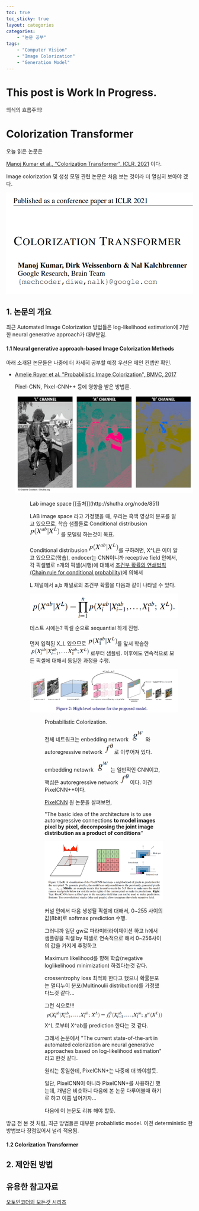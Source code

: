 ```yaml
---
toc: true
toc_sticky: true
layout: categories
categories: 
    - "논문 공부"
tags:
    - "Computer Vision"
    - "Image Colorization"
    - "Generation Model"
---
```



# This post is Work In Progress.

의식의 흐름주의! 

# Colorization Transformer

오늘 읽은 논문은 

[Manoj Kumar et al., "Colorization Transformer", ICLR, 2021](https://arxiv.org/abs/2102.04432) 이다. 

Image colorization 및 생성 모델 관련 논문은 처음 보는 것이라 더 열심히 보아야 겠다. 

![title](/assets/posts/colorization_transformer/paper_title.png)

## 1. 논문의 개요

최근 Automated Image Colorization 방법들은 log-likelihood estimation에 기반한 neural generative approach가 대부분임. 


#### 1.1 Neural generative approach-based Image Colorization Methods

아래 소개된 논문들은 나중에 더 자세히 공부할 예정 우선은 메인 컨셉만 확인.

- [Amelie Royer et al. "Probabilistic Image Colorization", BMVC, 2017]("https://arxiv.org/pdf/1705.04258.pdf")

   Pixel-CNN, Pixel-CNN++ 등에 영향을 받은 방법론. 

   ![lab_img_space](/assets/posts/colorization_transformer/lab_image_space.png)
   <Figure 2.> Lab image space [[출처]](http://shutha.org/node/851)
   
   LAB image space 라고 가정했을 때, 우리는 흑백 영상의 분포를 알고 있으므로, 학습 샘플들로 Conditional distribusion ![eq001](/assets/posts/colorization_transformer/eq_001.png) 를 모델링 하는것이 목표.

   Conditional distribusion ![eq001](/assets/posts/colorization_transformer/eq_001.png)를 구하려면, X^L은 이미 알고 있으므로(학습), endocer는 CNN이니까 receptive field 안에서, 각 픽셀별로 n개의 픽셀(시행)에 대해서 [조건부 확률의 연쇄법칙(Chain rule for conditional probability)](https://blog.naver.com/PostView.naver?blogId=mykepzzang&logNo=220834907530&parentCategoryNo=&categoryNo=38&viewDate=&isShowPopularPosts=false&from=postView)에 의해서

   L 채널에서 a,b 채널로의 조건부 확률을 다음과 같이 나타낼 수 있다. 

   ![conditional_probablilty_of_Lchannel_to_ab_chnnel](/assets/posts/colorization_transformer/eq_002.png)

   테스트 시에는? 픽셀 순으로 sequantial 하게 진행.

   먼저 입력된 X_L 있으므로 ![x_1_variable](/assets/posts/colorization_transformer/eq_003.png)를 앞서 학습한 ![conditional_probability_of_Lchannel_to_ab_channel](/assets/posts/colorization_transformer/eq_004.png) 로부터 샘플링. 이후에도 연속적으로 모든 픽셀에 대해서 동일한 과정을 수행. 

   
   ![probabilistic_colorization](/assets/posts/colorization_transformer/probabilistic_colorization.png)
   <Figure 3.> Probabilistic Colorization.

   전체 네트워크는 enbedding network ![ebmedding](/assets/posts/colorization_transformer/gw.png)와 autoregressive network ![autoregress](/assets/posts/colorization_transformer/f_theta.png)로 이루어져 있다. 

   embedding netowrk ![ebmedding](/assets/posts/colorization_transformer/gw.png)는 일반적인 CNN이고, 핵심은 autoregressive network ![autoregress](/assets/posts/colorization_transformer/f_theta.png)이다. 이건 PixelCNN++이다. 

   [PixelCNN](https://arxiv.org/pdf/1606.05328.pdf) 원 논문을 살펴보면, 

   "The basic idea of the architecture is to use autoregressive connections **to model images pixel by pixel, decomposing the joint image distribution as a product of conditions**" 

   ![pixelcnn](/assets/posts/colorization_transformer/pixelcnn.png)

   커널 안에서 다음 생성될 픽셀에 대해서, 0~255 사이의 값(8bit)로 softmax prediction 수행.

   그러니까 일단 gw로 파라미터라이제이션 하고 h에서 샘플링을 픽셀 by 픽셀로 연속적으로 해서 0~256사이의 값을 가지게 추정하고

   Maximum likelihood를 향해 학습(negative loglikelihood minimization) 하겠다는것 같다. 

   crossentrophy loss 최적화 한다고 했으니 확률분포는 멀티누이 분포(Multinoulii distribution)를 가정했다느것 같다... 

   그런 식으로!!! ![eq06](/assets/posts/colorization_transformer/eq_006.png) X^L 로부터 X^ab를 prediction 한다는 것 같다. 

   그래서 논문에서 "The current state-of-the-art in automated colorization are neural generative approaches based on
log-likelihood estimation" 라고 한것 같다. 
   
   원리는 동일한데, PixelCNN+는 나중에 더 봐야할듯. 

   일단, PixelCNN이 아니라 PixelCNN+를 사용하긴 했는데, 개념은 비슷하니 다음에 본 논문 다루어볼때 하기로 하고 이쯤 넘어가자... 

   다음에 이 논문도 리뷰 해야 할듯. 


방금 전 본 것 처럼, 최근 방법들은 대부분 probablistic model. 이전 deterministic 한 방법보다 장점있어서 널리 적용됨.

#### 1.2 Colorization Transformer 


## 2. 제안된 방법 



## 유용한 참고자료 

[오토인코더의 모든것 시리즈](https://www.youtube.com/watch?v=o_peo6U7IRM)






















